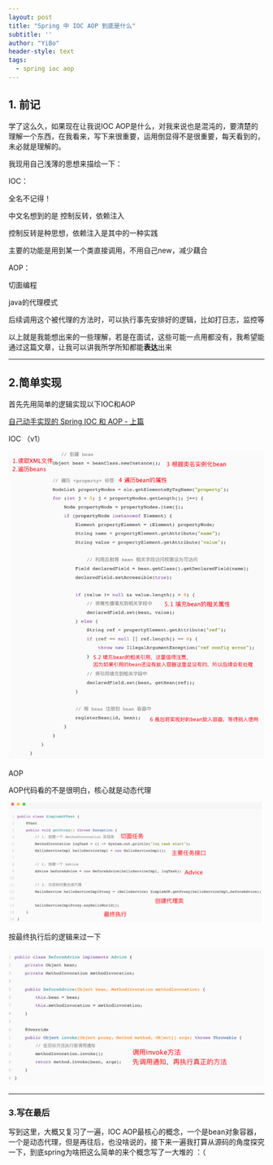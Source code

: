 ```yaml
---
layout: post
title: "Spring 中 IOC AOP 到底是什么"
subtitle: ''
author: "YiBo"
header-style: text
tags:
  - spring ioc aop
---
```


## 1. 前记

学了这么久，如果现在让我说IOC AOP是什么，对我来说也是混沌的，要清楚的理解一个东西，在我看来，写下来很重要，运用倒显得不是很重要，每天看到的，未必就是理解的。

我现用自己浅薄的思想来描绘一下：

IOC：

全名不记得！

中文名想到的是 控制反转，依赖注入

控制反转是种思想，依赖注入是其中的一种实践

主要的功能是用到某一个类直接调用，不用自己new，减少藕合



AOP：

切面编程

java的代理模式

后续调用这个被代理的方法时，可以执行事先安排好的逻辑，比如打日志，监控等



以上就是我能想出来的一些理解，若是在面试，这些可能一点用都没有，我希望能通过这篇文章，让我可以讲我所学所知都能**表达**出来



-------------

## 2.简单实现

首先先用简单的逻辑实现以下IOC和AOP

[自己动手实现的 Spring IOC 和 AOP - 上篇](/http://www.tianxiaobo.com/2018/01/18/%E8%87%AA%E5%B7%B1%E5%8A%A8%E6%89%8B%E5%AE%9E%E7%8E%B0%E7%9A%84-Spring-IOC-%E5%92%8C-AOP-%E4%B8%8A%E7%AF%87/)

IOC  （v1）

![image-20201010113811745](image-20201010113811745.png)







AOP

AOP代码看的不是很明白，核心就是动态代理

![image-20201010115944959](image-20201010115944959.png)

按最终执行后的逻辑来过一下

![image-20201010120253398](image-20201010120253398.png)



---------

### 3.写在最后

写到这里，大概又复习了一遍，IOC AOP最核心的概念，一个是bean对象容器，一个是动态代理，但是再往后，也没啥说的，接下来一遍我打算从源码的角度探究一下，到底spring为啥把这么简单的来个概念写了一大堆的 ：（

